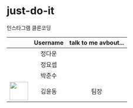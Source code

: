 # just-do-it
인스타그램 클론코딩

|        | Username      | talk to me avbout... |
|:------ | :-----------: |:--------------------:|
|        | 정다운  |                      |
|        | 정요셉  |                      |
|        | 박준수  |                      |
|<img src="https://github.com/yund61/just-do-it/assets/139103417/dac019e3-8407-481c-9fd1-9a7f36ca484f" width="50">| 김윤동  | 팀장 |
